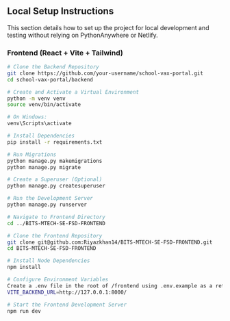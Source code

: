 ## Local Setup Instructions

This section details how to set up the project for local development and testing without relying on PythonAnywhere or Netlify.

### Frontend (React + Vite + Tailwind)

```sh
# Clone the Backend Repository
git clone https://github.com/your-username/school-vax-portal.git
cd school-vax-portal/backend

# Create and Activate a Virtual Environment
python -m venv venv
source venv/bin/activate  

# On Windows:
venv\Scripts\activate

# Install Dependencies
pip install -r requirements.txt

# Run Migrations
python manage.py makemigrations
python manage.py migrate

# Create a Superuser (Optional)
python manage.py createsuperuser

# Run the Development Server
python manage.py runserver

# Navigate to Frontend Directory
cd ../BITS-MTECH-SE-FSD-FRONTEND

# Clone the Frontend Repository
git clone git@github.com:Riyazkhan14/BITS-MTECH-SE-FSD-FRONTEND.git
cd BITS-MTECH-SE-FSD-FRONTEND

# Install Node Dependencies
npm install

# Configure Environment Variables
Create a .env file in the root of /frontend using .env.example as a reference.
VITE_BACKEND_URL=http://127.0.0.1:8000/

# Start the Frontend Development Server
npm run dev
